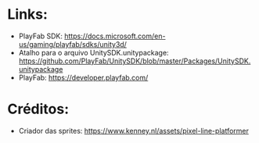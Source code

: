 # Links:
- PlayFab SDK: https://docs.microsoft.com/en-us/gaming/playfab/sdks/unity3d/
- Atalho para o arquivo UnitySDK.unitypackage: https://github.com/PlayFab/UnitySDK/blob/master/Packages/UnitySDK.unitypackage
- PlayFab: https://developer.playfab.com/
# Créditos:
- Criador das sprites: https://www.kenney.nl/assets/pixel-line-platformer
